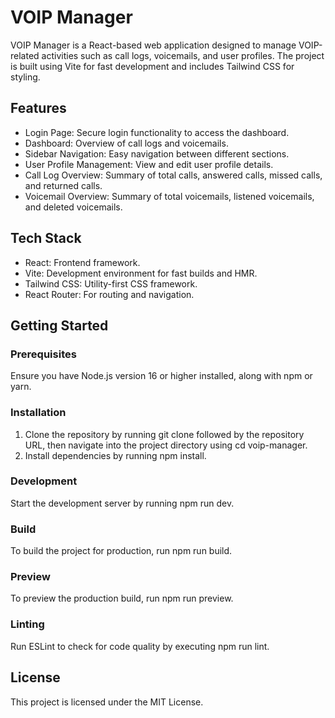 # VOIP Manager

VOIP Manager is a React-based web application designed to manage VOIP-related activities such as call logs, voicemails, and user profiles. The project is built using Vite for fast development and includes Tailwind CSS for styling.

## Features

- Login Page: Secure login functionality to access the dashboard.
- Dashboard: Overview of call logs and voicemails.
- Sidebar Navigation: Easy navigation between different sections.
- User Profile Management: View and edit user profile details.
- Call Log Overview: Summary of total calls, answered calls, missed calls, and returned calls.
- Voicemail Overview: Summary of total voicemails, listened voicemails, and deleted voicemails.

## Tech Stack

- React: Frontend framework.
- Vite: Development environment for fast builds and HMR.
- Tailwind CSS: Utility-first CSS framework.
- React Router: For routing and navigation.

## Getting Started

### Prerequisites

Ensure you have Node.js version 16 or higher installed, along with npm or yarn.

### Installation

1. Clone the repository by running git clone followed by the repository URL, then navigate into the project directory using cd voip-manager.
2. Install dependencies by running npm install.

### Development

Start the development server by running npm run dev.

### Build

To build the project for production, run npm run build.

### Preview

To preview the production build, run npm run preview.

### Linting

Run ESLint to check for code quality by executing npm run lint.

## License

This project is licensed under the MIT License.
